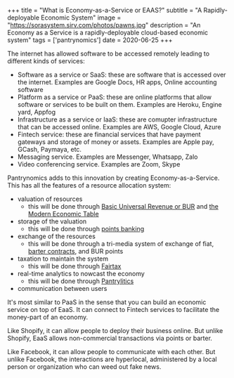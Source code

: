 +++
title = "What is Economy-as-a-Service or EAAS?"
subtitle = "A Rapidly-deployable Economic System"
image = "https://sorasystem.sirv.com/photos/pawns.jpg"
description = "An Economy as a Service is a rapidly-deployable cloud-based economic system"
tags = ['pantrynomics']
date = 2020-06-25
+++


The internet has allowed software to be accessed remotely leading to different kinds of services:

- Software as a service or SaaS: these are software that is accessed over the internet. Examples are Google Docs, HR apps, Online accounting software
- Platform as a service or PaaS: these are online platforms that allow software or services to be built on them. Examples are Heroku, Engine yard, Appfog 
- Infrastructure as a service or IaaS: these are comupter infrastructure that can be accessed online. Examples are AWS, Google Cloud, Azure
- Fintech service: these are financial services that have payment gateways and storage of money or assets. Examples are Apple pay, GCash, Paymaya, etc. 
- Messaging service. Examples are Messenger, Whatsapp, Zalo 
- Video conferencing service. Examples are Zoom, Skype

Pantrynomics adds to this innovation by creating Economy-as-a-Service. This has all the features of a resource allocation system:

- valuation of resources
  - this will be done through [Basic Universal Revenue or BUR](https://superphysics.org/social/economics/solutions/bur) and [the Modern Economic Table](https://superphysics.org/social/economics/modern-economic-table) 
- storage of the valuation
  - this will be done through [points banking](https://superphysics.org/social/economics/solutions/points-banking) 
- exchange of the resources
  - this will be done through a tri-media system of exchange of fiat, [barter contracts](https://superphysics.org/social/economics/why-business-is-immoral), and BUR points
- taxation to maintain the system
  - this will be done through [Fairtax](https://superphysics.org/social/economics/solutions/fairtax)
- real-time analytics to nowcast the economy
  - this will be done through [Pantrylitics](https://pantrypoints.com/pantrylitics)
- communication between users


It's most similar to PaaS in the sense that you can build an economic service on top of EaaS. It can connect to Fintech services to facilitate the money-part of an economy. 

Like Shopify, it can allow people to deploy their business online. But unlike Shopify, EaaS allows non-commercial transactions via points or barter. 

Like Facebook, it can allow people to communicate with each other. But unlike Facebook, the interactions are hyperlocal, administered by a local person or organization who can weed out fake news. 
